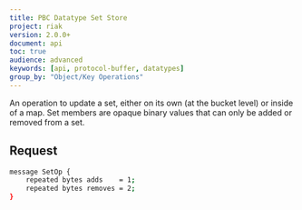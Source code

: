 ```yaml
---
title: PBC Datatype Set Store
project: riak
version: 2.0.0+
document: api
toc: true
audience: advanced
keywords: [api, protocol-buffer, datatypes]
group_by: "Object/Key Operations"
---
```


An operation to update a set, either on its own (at the bucket level) or inside of a map. Set members are opaque binary values that can only be added or removed from a set.

## Request

```bash
message SetOp {
    repeated bytes adds    = 1;
    repeated bytes removes = 2;
}
```